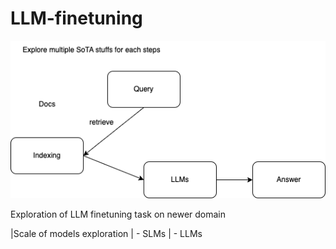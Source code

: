 # LLM-finetuning


![Overall RAG FLOW](/assessts/ragflow.drawio.png)

Exploration of LLM finetuning task on newer domain

|Scale of models exploration
| - SLMs
| - LLMs
